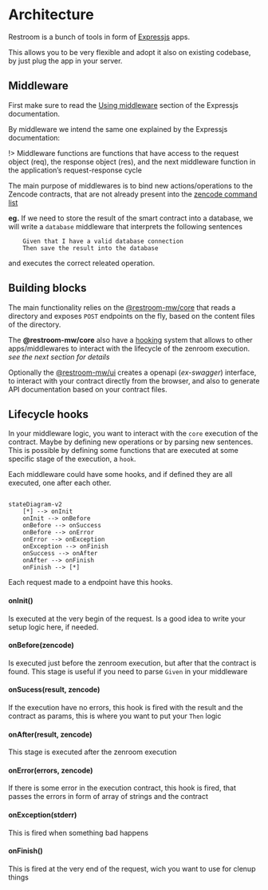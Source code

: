 # Architecture

Restroom is a bunch of tools in form of [Expressjs](https://expressjs.com/) apps.

This allows you to be very flexible and adopt it also on existing codebase, by just plug the app in your server.

## Middleware

First make sure to read the [Using middleware](https://expressjs.com/en/guide/using-middleware.html) section of the Expressjs documentation.

By middleware we intend the same one explained by the Expressjs documentation:

!> Middleware functions are functions that have access to the request object (req),
the response object (res), and the next middleware function in the application’s
request-response cycle

The main purpose of middlewares is to bind new actions/operations to the Zencode contracts, that
are not already present into the [zencode command list](https://dev.zenroom.org/#/pages/zencode-list)

**eg.** If we need to store the result of the smart contract into a database, we will write a `database` middleware that interprets the following sentences

```gherkin
    Given that I have a valid database connection
    Then save the result into the database
```

and executes the correct releated operation.

## Building blocks

The main functionality relies on the [@restroom-mw/core](/packages/core) that reads a directory and exposes `POST`
endpoints on the fly, based on the content files of the directory.

The **@restroom-mw/core** also have a [hooking](https://en.wikipedia.org/wiki/Hooking) system that allows to other
apps/middlewares to interact with the lifecycle of the zenroom execution. _see the next section for details_

Optionally the [@restroom-mw/ui](/packages/ui) creates a openapi (_ex-swagger_) interface,
to interact with your contract directly from the browser, and also to generate API documentation
based on your contract files.

## Lifecycle hooks

In your middleware logic, you want to interact with the `core` execution of the contract.
Maybe by defining new operations or by parsing new sentences. This is possible by defining
some functions that are executed at some specific stage of the execution, a `hook`.

Each middleware could have some hooks, and if defined they are all executed, one after each other.

```mermaid

stateDiagram-v2
    [*] --> onInit
    onInit --> onBefore
    onBefore --> onSuccess
    onBefore --> onError
    onError --> onException
    onException --> onFinish
    onSuccess --> onAfter
    onAfter --> onFinish
    onFinish --> [*]
```

Each request made to a endpoint have this hooks.

#### onInit()

Is executed at the very begin of the request. Is a good idea to write your setup logic here, if needed.

#### onBefore(zencode)

Is executed just before the zenroom execution, but after that the contract is found. This stage is useful if you need to parse `Given` in your middleware

#### onSucess(result, zencode)

If the execution have no errors, this hook is fired with the result and the contract as params, this is where you want to put your `Then` logic

#### onAfter(result, zencode)

This stage is executed after the zenroom execution

#### onError(errors, zencode)

If there is some error in the execution contract, this hook is fired, that passes the errors in form of array of strings and the contract

#### onException(stderr)

This is fired when something bad happens

#### onFinish()

This is fired at the very end of the request, wich you want to use for clenup things
